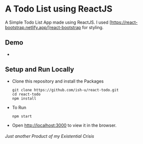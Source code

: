 # A Todo List using ReactJS

A Simple Todo List App made using ReactJS. I used [https://react-bootstrap.netlify.app/]react-bootstrap for styling.

## Demo

-

## Setup and Run Locally

- Clone this repository and install the Packages
  ```
  git clone https://github.com/ish-u/react-todo.git
  cd react-todo
  npm install
  ```
- To Run
  ```
  npm start
  ```
- Open [http://localhost:3000](http://localhost:3000) to view it in the browser.

###### Just another Product of my Existential Crisis

